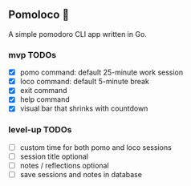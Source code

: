 ## Pomoloco :tomato:
A simple pomodoro CLI app written in Go.

### mvp TODOs
- [x] pomo command: default 25-minute work session
- [x] loco command: default 5-minute break
- [x] exit command
- [x] help command
- [x] visual bar that shrinks with countdown

### level-up TODOs
- [ ] custom time for both pomo and loco sessions
- [ ] session title optional
- [ ] notes / reflections optional
- [ ] save sessions and notes in database
